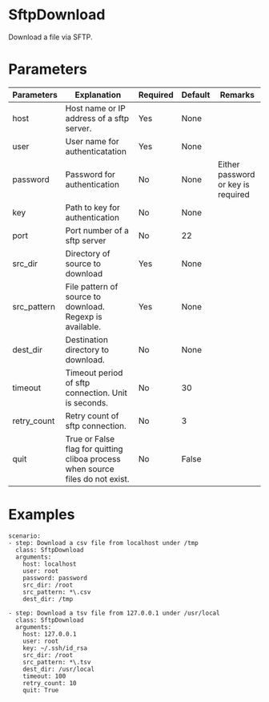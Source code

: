 # SftpDownload
Download a file via SFTP.

# Parameters
|Parameters|Explanation|Required|Default|Remarks|
|----------|-----------|--------|-------|-------|
|host|Host name or IP address of a sftp server.|Yes|None||
|user|User name for authenticatation|Yes|None||
|password|Password for authentication|No|None|Either password or key is required|
|key|Path to key for authentication|No|None||
|port|Port number of a sftp server|No|22||
|src_dir|Directory of source to download|Yes|None||
|src_pattern|File pattern of source to download. Regexp is available.|Yes|None||
|dest_dir|Destination directory to download.|No|None|
|timeout|Timeout period of sftp connection. Unit is seconds.|No|30||
|retry_count|Retry count of sftp connection.|No|3||
|quit|True or False flag for quitting cliboa process when source files do not exist.|No|False||

# Examples
```
scenario:
- step: Download a csv file from localhost under /tmp
  class: SftpDownload
  arguments:
    host: localhost
    user: root
    password: password
    src_dir: /root
    src_pattern: *\.csv
    dest_dir: /tmp

- step: Download a tsv file from 127.0.0.1 under /usr/local
  class: SftpDownload
  arguments:
    host: 127.0.0.1
    user: root
    key: ~/.ssh/id_rsa
    src_dir: /root
    src_pattern: *\.tsv
    dest_dir: /usr/local
    timeout: 100
    retry_count: 10
    quit: True
```